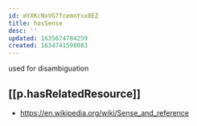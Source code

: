 ```yaml
---
id: mYXKcNxVG7fcemnYxx0EZ
title: hasSense
desc: ''
updated: 1635674784259
created: 1634741598083
---
```




used for disambiguation

## [[p.hasRelatedResource]]

- https://en.wikipedia.org/wiki/Sense_and_reference
